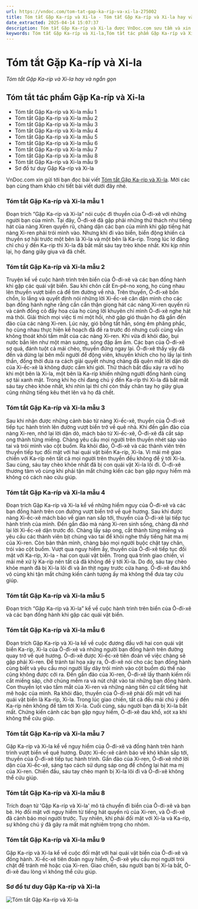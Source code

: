 ```yaml
---
url: https://vndoc.com/tom-tat-gap-ka-rip-va-xi-la-275002
title: Tóm tắt Gặp Ka-ríp và Xi-la - Tóm tắt Gặp Ka-ríp và Xi-la hay và ngắn gọn - VnDoc.com
date_extracted: 2025-04-14 15:07:37
description: Tóm tắt Gặp Ka-ríp và Xi-la được VnDoc.com sưu tầm và xin gửi tới bạn đọc cùng tham khảo.
keywords: Tóm tắt Gặp Ka-ríp và Xi-la,Tóm tắt tác phẩm Gặp Ka-ríp và Xi-la,Tóm tắt bài Gặp Ka-ríp và Xi-la,Gặp Ka-ríp và Xi-la,ngữ văn 10,ngữ văn 10 CTST,sơ đồ tư duy Gặp Ka-ríp và Xi-la,ngữ văn 10 chân trời sáng tạo,tóm tắt ngữ văn 10 chân trời sáng tạo,tóm tắt Gặp Ka-ríp và Xi-la ngắn nhất,tóm tắt Gặp Ka-ríp và Xi-la ngắn gọn,tóm tắt văn bản gặp ka ríp và xi la,tóm tắt gặp ka ríp và xi la
---
```


# Tóm tắt Gặp Ka-ríp và Xi-la
 _Tóm tắt Gặp Ka-ríp và Xi-la hay và ngắn gọn_
## Tóm tắt tác phẩm Gặp Ka-ríp và Xi-la
  * Tóm tắt Gặp Ka-ríp và Xi-la mẫu 1
  * Tóm tắt Gặp Ka-ríp và Xi-la mẫu 2
  * Tóm tắt Gặp Ka-ríp và Xi-la mẫu 3
  * Tóm tắt Gặp Ka-ríp và Xi-la mẫu 4
  * Tóm tắt Gặp Ka-ríp và Xi-la mẫu 5
  * Tóm tắt Gặp Ka-ríp và Xi-la mẫu 6
  * Tóm tắt Gặp Ka-ríp và Xi-la mẫu 7
  * Tóm tắt Gặp Ka-ríp và Xi-la mẫu 8
  * Tóm tắt Gặp Ka-ríp và Xi-la mẫu 9
  * Sơ đồ tư duy Gặp Ka-ríp và Xi-la

VnDoc.com xin gửi tới bạn đọc bài viết [Tóm tắt Gặp Ka-ríp và Xi-la](<https://vndoc.com/tom-tat-gap-ka-rip-va-xi-la-275002>). Mời các bạn cùng tham khảo chi tiết bài viết dưới đây nhé.
### Tóm tắt Gặp Ka-ríp và Xi-la mẫu 1
Đoạn trích “Gặp Ka-ríp và Xi-la” nói cuộc đi thuyền của Ô-đi-xê với những người bạn của mình. Tại đây, Ô-đi-xê đã gặp phải những thử thách như tiếng hát của nàng Xiren quyến rũ, chàng dặn các bạn của mình khi gặp tiếng hát nàng Xi-ren phải trói mình vào. Nhưng khi đi vào biển, biển động khiến cả thuyền sợ hãi trước một bên là Xi-la và một bên là Ka-rip. Trong lúc lơ đãng chỉ chú ý đến Ka-rip thì Xi-la đã bắt mất sáu tay trèo khỏe nhất. Khi kịp nhìn lại, họ đang giãy giụa và đã chết.
### Tóm tắt Gặp Ka-ríp và Xi-la mẫu 2
Truyện kể về cuộc hành trình trên biển của Ô-đi-xê và các bạn đồng hành khi gặp các quái vật biển. Sau khi chôn cất En-pê-no xong, họ cùng nhau lên thuyền vượt biển cả để tìm đường về nhà. Trên thuyền, Ô-đi-xê bồn chồn, lo lắng và quyết định nói những lời Xi-ếc-xê căn dặn mình cho các bạn đồng hành nghe rằng cần cẩn thận giọng hát các nàng Xi-ren quyến rũ và cánh đồng cỏ đầy hoa của họ cùng lời khuyên chỉ mình Ô-đi-xê nghe hát mà thôi. Giải thích mọi việc tỉ mỉ một hồi, nhờ gặp gió thuận họ đã gần đến đảo của các nàng Xi-ren. Lúc này, gió bỗng tắt hẳn, sóng êm phăng phắc, họ cùng nhau thực hiện kế hoạch đã đề ra trước đó nhưng cuối cùng vẫn không thoát khỏi tầm mắt của các nàng Xi-ren. Khi vừa đi khỏi đảo, bụi nước bắn lên như một màn sương, sóng đập ầm ầm. Các bạn của Ô-đi-xê sợ quá, đánh tuột cả mái chèo, thuyền đứng ngay lại. Ô-đi-xê thấy vậy đã đến và dừng lại bên mỗi người để động viên, khuyến khích cho họ lấy lại tinh thần, đồng thời đưa ra cách giải quyết nhưng chàng đã quên mất lời dặn dò của Xi-ếc-xê là không được cầm khí giới. Thử thách bắt đầu xảy ra với họ khi một bên là Xi-la, một bên là Ka-ríp khiến những người đồng hành cùng sợ tái xanh mặt. Trong khi họ chỉ đang chú ý đến Ka-ríp thì Xi-la đã bắt mất sáu tay chèo khỏe nhất, khi nhìn lại thì chỉ còn thấy chân tay họ giãy giụa cũng những tiếng kêu thét lên và họ đã chết.
### Tóm tắt Gặp Ka-ríp và Xi-la mẫu 3
Sau khi nhận được những cảnh báo từ nàng Xi-ếc-xê, thuyền của Ô-đi-xê tiếp tục hành trình lên đường vượt biển trở về quê nhà. Khi đến gần đảo của nàng Xi-ren, nhớ lại lời dặn dò, mách bảo từ Xi-ếc-xê, Ô-đi-xê đã cắt sáp ong thành từng miếng. Chàng yêu cầu mọi người trên thuyền nhét sáp vào tai và trói mình vào cột buồm. Ra khỏi đảo, Ô-đi-xê và các thành viên trên thuyền tiếp tục đối mặt với hai quái vật biển Ka-ríp, Xi-la. Vì mải mê giao chiến với Ka-ríp nên tất cả mọi người trên thuyền đều không để ý tới Xi-la. Sau cùng, sáu tay chèo khỏe nhất đã bị con quái vật Xi-la lôi đi. Ô-đi-xê thương tâm vô cùng khi phải tận mắt chứng kiến các bạn gặp nguy hiểm mà không có cách nào cứu giúp.
### Tóm tắt Gặp Ka-ríp và Xi-la mẫu 4
Đoạn trích Gặp Ka-ríp và Xi-la kể về những hiểm nguy của Ô-đi-xê và các bạn đồng hành trên con đường vượt biển trở về quê hương. Sau khi được nàng Xi-ếc-xê mách bảo về gian nan sắp tới, thuyền của Ô-đi-xê lại tiếp tục hành trình của mình. Đến gần đảo mà nàng Xi-ren sinh sống, chàng đã nhớ lại lời Xi-ếc-xê dặn trước đó. Chàng lấy sáp ong, cắt thành từng miếng và yêu cầu các thành viên bịt chúng vào tai để khỏi nghe thấy tiếng hát ma mị của Xi-ren. Còn bản thân mình, chàng bảo mọi người buộc chặt tay chân, trói vào cột buồm. Vượt qua nguy hiểm ấy, thuyền của Ô-đi-xê tiếp tục đối mặt với Ka-ríp, Xi-la - hai con quái vật biển. Trong quá trình giao chiến, vì mải mê xử lý Ka-ríp nên tất cả đã không để ý tới Xi-la. Do đó, sáu tay chèo khỏe mạnh đã bị Xi-la lôi đi và ăn thịt ngay trước cửa hang. Ô-đi-xê đau khổ vô cùng khi tận mắt chứng kiến cảnh tượng ấy mà không thể đưa tay cứu giúp.
### Tóm tắt Gặp Ka-ríp và Xi-la mẫu 5
Đoạn trích “Gặp Ka-ríp và Xi-la” kể về cuộc hành trình trên biển của Ô-đi-xê và các bạn đồng hành khi gặp các quái vật biển.
### Tóm tắt Gặp Ka-ríp và Xi-la mẫu 6
Đoạn trích Gặp Ka-ríp và Xi-la kể về cuộc đương đầu với hai con quái vật biển Ka-ríp, Xi-la của Ô-đi-xê và những người bạn đồng hành trên đường quay trở về quê hương. Ô-đi-xê được Xi-ếc-xê tiên đoán về việc chàng sẽ gặp phải Xi-ren. Để tránh tai họa xảy ra, Ô-đi-xê nói cho các bạn đồng hành cùng biết và yêu cầu mọi người lấy dây trói mình vào cột buồm dù thế nào cũng không được cởi ra. Đến gần đảo của Xi-ren, Ô-đi-xê lấy thanh kiếm rồi cắt miếng sáp, chờ chúng mềm ra và nút chặt vào tai những bạn đồng hành. Con thuyền lọt vào tầm mắt của Xi-ren và những nàng tiên cứ cất tiếng hát mê hoặc của mình. Ra khỏi đảo, thuyền của Ô-đi-xê phải đối mặt với hai quái vật biển là Ka-ríp, Xi-la. Trong lúc giao chiến, tất cả đều mải chú ý đến Ka-ríp nên không để tâm tới Xi-la. Cuối cùng, sáu người bạn đã bị Xi-la bắt mất. Chứng kiến cảnh các bạn gặp nguy hiểm, Ô-đi-xê đau khổ, xót xa khi không thể cứu giúp.
### Tóm tắt Gặp Ka-ríp và Xi-la mẫu 7
Gặp Ka-ríp và Xi-la kể về nguy hiểm của Ô-đi-xê và đồng hành trên hành trình vượt biển về quê hương. Được Xi-ếc-xê cảnh báo về khó khăn sắp tới, thuyền của Ô-đi-xê tiếp tục hành trình. Gần đảo của Xi-ren, Ô-đi-xê nhớ lời dặn của Xi-ếc-xê, sáng tạo cách sử dụng sáp ong để chống lại hát ma mị của Xi-ren. Chiến đấu, sáu tay chèo mạnh bị Xi-la lôi đi và Ô-đi-xê không thể cứu giúp.
### Tóm tắt Gặp Ka-ríp và Xi-la mẫu 8
Trích đoạn từ 'Gặp Ka-ríp và Xi-la' mô tả chuyến đi biển của Ô-đi-xê và bạn bè. Họ đối mặt với nguy hiểm từ tiếng hát quyến rũ của Xi-ren, và Ô-đi-xê đã cảnh báo mọi người trước. Tuy nhiên, khi phải đối mặt với Xi-la và Ka-ríp, sự không chú ý đã gây ra mất mát nghiêm trọng cho nhóm.
### Tóm tắt Gặp Ka-ríp và Xi-la mẫu 9
Gặp Ka-ríp và Xi-la kể về cuộc đối mặt với hai quái vật biển của Ô-đi-xê và đồng hành. Xi-ếc-xê tiên đoán nguy hiểm, Ô-đi-xê yêu cầu mọi người trói chặt để tránh mê hoặc của Xi-ren. Giao chiến, sáu người bạn bị Xi-la bắt, Ô-đi-xê đau lòng vì không thể cứu giúp.
### Sơ đồ tư duy Gặp Ka-ríp và Xi-la
![Tóm tắt Gặp Ka-ríp và Xi-la](https://i.vdoc.vn/data/image/2022/09/07/tom-tat-gap-ka-rip-va-xi-la-1.jpg)
